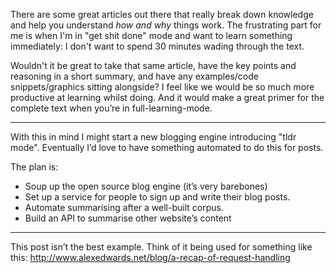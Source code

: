 There are some great articles out there that really break down knowledge and help you understand *how and why* things work. The frustrating part for me is when I'm in "get shit done" mode and want to learn something immediately: I don't want to spend 30 minutes wading through the text.

Wouldn't it be great to take that same article, have the key points and reasoning in a short summary, and have any examples/code snippets/graphics sitting alongside? I feel like we would be so much more productive at learning whilst doing. And it would make a great primer for the complete text when you’re in full-learning-mode.

---

With this in mind I might start a new blogging engine introducing "tldr mode". Eventually I’d love to have something automated to do this for posts.

The plan is:

- Soup up the open source blog engine (it’s very barebones)
- Set up a service for people to sign up and write their blog posts. 
- Automate summarising after a well-built corpus.
- Build an API to summarise other website’s content

---

This post isn’t the best example. Think of it being used for something like this: http://www.alexedwards.net/blog/a-recap-of-request-handling

